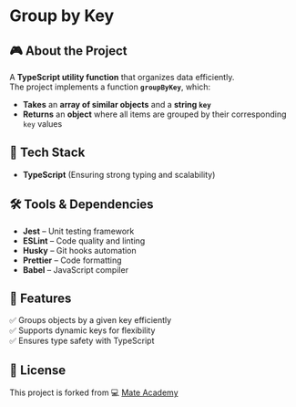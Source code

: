 # Group by Key

## 🎮 About the Project
A **TypeScript utility function** that organizes data efficiently.  
The project implements a function **`groupByKey`**, which:  
- **Takes** an **array of similar objects** and a **string `key`**  
- **Returns** an **object** where all items are grouped by their corresponding `key` values  

## 🚀 Tech Stack
- **TypeScript** (Ensuring strong typing and scalability)  

## 🛠️ Tools & Dependencies
- **Jest** – Unit testing framework  
- **ESLint** – Code quality and linting  
- **Husky** – Git hooks automation  
- **Prettier** – Code formatting  
- **Babel** – JavaScript compiler  

## 📌 Features
✅ Groups objects by a given key efficiently  
✅ Supports dynamic keys for flexibility  
✅ Ensures type safety with TypeScript  

## 📜 License
This project is forked from 💻 [Mate Academy](https://github.com/mate-academy/ts_group_by_key)
